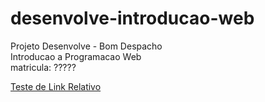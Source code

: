 # desenvolve-introducao-web

Projeto Desenvolve - Bom Despacho\
Introducao a Programacao Web\
matricula: ?????

[Teste de Link Relativo](/README.md)
